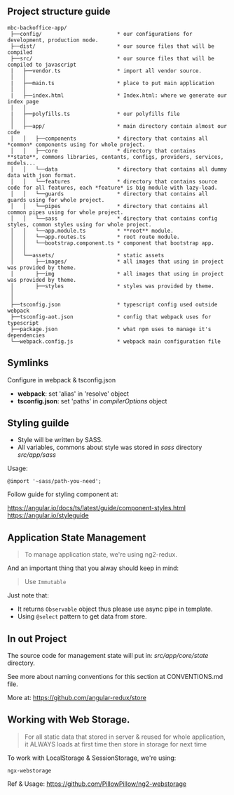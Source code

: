 ## Project structure guide ##
```
mbc-backoffice-app/
 ├──config/                        * our configurations for development, production mode.
 ├──dist/                          * our source files that will be compiled
 ├──src/                           * our source files that will be compiled to javascript
 |   ├──vendor.ts                  * import all vendor source.
 │   │
 |   ├──main.ts                    * place to put main application
 │   │
 |   ├──index.html                 * Index.html: where we generate our index page
 │   │
 |   ├──polyfills.ts               * our polyfills file
 │   │
 │   ├──app/                       * main directory contain almost our code 
 │   │   ├──components             * directory that contains all *common* components using for whole project.
 │   │   ├──core                   * directory that contains **state**, commons libraries, contants, configs, providers, services, models...
 │   │   └──data                   * directory that contains all dummy data with json format.
 │   │   └──features               * directory that contains source code for all features, each *feature* is big module with lazy-load.
 │   │   └──guards                 * directory that contains all guards using for whole project.
 │   │   └──pipes                  * directory that contains all common pipes using for whole project.
 │   │   └──sass                   * directory that contains config styles, common styles using for whole project.
 │   │   └──app.module.ts          * **root** module.
 │   │   └──app.routes.ts          * root route module.
 │   │   └──bootstrap.component.ts * component that bootstrap app.
 │   │
 │   └──assets/                    * static assets
 │       ├──images/                * all images that using in project was provided by theme.
 │       ├──img                    * all images that using in project was provided by theme.
 │       ├──styles                 * styles was provided by theme.
 │
 │
 ├──tsconfig.json                  * typescript config used outside webpack
 ├──tsconfig-aot.json              * config that webpack uses for typescript
 ├──package.json                   * what npm uses to manage it's dependencies
 └──webpack.config.js              * webpack main configuration file

```

## Symlinks ##
Configure in webpack & tsconfig.json
- **webpack**: set 'alias' in 'resolve' object
- **tsconfig.json**: set 'paths' in *compilerOptions* object

## Styling guilde ##
- Style will be written by SASS.
- All variables, commons about style was stored in *sass* directory
_src/app/sass_

Usage:
```
@import '~sass/path-you-need';
```
Follow guide for styling component at:

https://angular.io/docs/ts/latest/guide/component-styles.html
https://angular.io/styleguide

## Application State Management ##
> To manage application state, we're using ng2-redux.

And an important thing that you alway should keep in mind:
> Use `Immutable`

Just note that:
- It returns `Observable` object thus please use async pipe in template.
- Using `@select` pattern to get data from store.

## In out Project ##

The source code for management state will put in: 
*src/app/core/state* directory.

See more about naming conventions for this section at CONVENTIONS.md file. 

More at:
https://github.com/angular-redux/store

## Working with Web Storage. ##

> For all static data that stored in server & reused for whole application, 
it ALWAYS loads at first time then store in storage for next time

To work with LocalStorage & SessionStorage, we're using:

```ngx-webstorage```

Ref & Usage:
https://github.com/PillowPillow/ng2-webstorage
 
